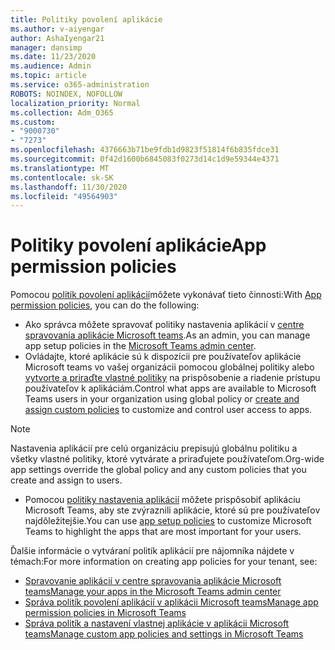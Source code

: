 ```yaml
---
title: Politiky povolení aplikácie
ms.author: v-aiyengar
author: AshaIyengar21
manager: dansimp
ms.date: 11/23/2020
ms.audience: Admin
ms.topic: article
ms.service: o365-administration
ROBOTS: NOINDEX, NOFOLLOW
localization_priority: Normal
ms.collection: Adm_O365
ms.custom:
- "9000730"
- "7273"
ms.openlocfilehash: 4376663b71be9fdb1d9823f51814f6b835fdce31
ms.sourcegitcommit: 0f42d1600b6845083f0273d14c1d9e59344e4371
ms.translationtype: MT
ms.contentlocale: sk-SK
ms.lasthandoff: 11/30/2020
ms.locfileid: "49564903"
---
```

# <a name="app-permission-policies"></a><span data-ttu-id="9c844-102">Politiky povolení aplikácie</span><span class="sxs-lookup"><span data-stu-id="9c844-102">App permission policies</span></span>

<span data-ttu-id="9c844-103">Pomocou [politík povolení aplikácií](https://docs.microsoft.com/microsoftteams/teams-app-permission-policies)môžete vykonávať tieto činnosti:</span><span class="sxs-lookup"><span data-stu-id="9c844-103">With [App permission policies](https://docs.microsoft.com/microsoftteams/teams-app-permission-policies), you can do the following:</span></span>
- <span data-ttu-id="9c844-104">Ako správca môžete spravovať politiky nastavenia aplikácií v [centre spravovania aplikácie Microsoft teams](https://admin.teams.microsoft.com/policies/app-permission).</span><span class="sxs-lookup"><span data-stu-id="9c844-104">As an admin, you can manage app setup policies in the [Microsoft Teams admin center](https://admin.teams.microsoft.com/policies/app-permission).</span></span>
- <span data-ttu-id="9c844-105">Ovládajte, ktoré aplikácie sú k dispozícii pre používateľov aplikácie Microsoft teams vo vašej organizácii pomocou globálnej politiky alebo [vytvorte a priraďte vlastné politiky](https://docs.microsoft.com/microsoftteams/teams-app-permission-policies#create-a-custom-app-permission-policy) na prispôsobenie a riadenie prístupu používateľov k aplikáciám.</span><span class="sxs-lookup"><span data-stu-id="9c844-105">Control what apps are available to Microsoft Teams users in your organization using global policy or [create and assign custom policies](https://docs.microsoft.com/microsoftteams/teams-app-permission-policies#create-a-custom-app-permission-policy) to customize and control user access to apps.</span></span> 
> [!NOTE]
> <span data-ttu-id="9c844-106">Nastavenia aplikácií pre celú organizáciu prepisujú globálnu politiku a všetky vlastné politiky, ktoré vytvárate a priraďujete používateľom.</span><span class="sxs-lookup"><span data-stu-id="9c844-106">Org-wide app settings override the global policy and any custom policies that you create and assign to users.</span></span>
- <span data-ttu-id="9c844-107">Pomocou [politiky nastavenia aplikácií](https://docs.microsoft.com/microsoftteams/teams-app-setup-policies) môžete prispôsobiť aplikáciu Microsoft Teams, aby ste zvýraznili aplikácie, ktoré sú pre používateľov najdôležitejšie.</span><span class="sxs-lookup"><span data-stu-id="9c844-107">You can use [app setup policies](https://docs.microsoft.com/microsoftteams/teams-app-setup-policies) to customize Microsoft Teams to highlight the apps that are most important for your users.</span></span> 


<span data-ttu-id="9c844-108">Ďalšie informácie o vytváraní politík aplikácií pre nájomníka nájdete v témach:</span><span class="sxs-lookup"><span data-stu-id="9c844-108">For more information on creating app policies for your tenant, see:</span></span>
- [<span data-ttu-id="9c844-109">Spravovanie aplikácií v centre spravovania aplikácie Microsoft teams</span><span class="sxs-lookup"><span data-stu-id="9c844-109">Manage your apps in the Microsoft Teams admin center</span></span>](https://docs.microsoft.com/MicrosoftTeams/manage-apps)
- [<span data-ttu-id="9c844-110">Správa politík povolení aplikácií v aplikácii Microsoft teams</span><span class="sxs-lookup"><span data-stu-id="9c844-110">Manage app permission policies in Microsoft Teams</span></span>](https://docs.microsoft.com/microsoftteams/teams-app-permission-policies)
- [<span data-ttu-id="9c844-111">Správa politík a nastavení vlastnej aplikácie v aplikácii Microsoft teams</span><span class="sxs-lookup"><span data-stu-id="9c844-111">Manage custom app policies and settings in Microsoft Teams</span></span>](https://docs.microsoft.com/MicrosoftTeams/teams-custom-app-policies-and-settings)
